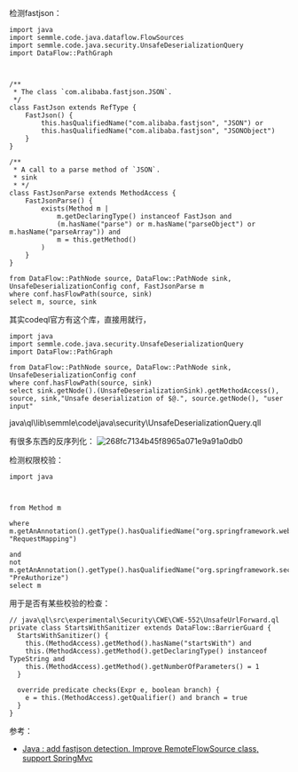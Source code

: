 检测fastjson：
```ql
import java
import semmle.code.java.dataflow.FlowSources
import semmle.code.java.security.UnsafeDeserializationQuery
import DataFlow::PathGraph



/**
 * The class `com.alibaba.fastjson.JSON`.
 */
class FastJson extends RefType {
    FastJson() { 
        this.hasQualifiedName("com.alibaba.fastjson", "JSON") or
        this.hasQualifiedName("com.alibaba.fastjson", "JSONObject")
    }
}

/** 
 * A call to a parse method of `JSON`. 
 * sink
 * */
class FastJsonParse extends MethodAccess {
    FastJsonParse() {
        exists(Method m |
            m.getDeclaringType() instanceof FastJson and
            (m.hasName("parse") or m.hasName("parseObject") or m.hasName("parseArray")) and
            m = this.getMethod()
        )
    }
}

from DataFlow::PathNode source, DataFlow::PathNode sink, UnsafeDeserializationConfig conf, FastJsonParse m
where conf.hasFlowPath(source, sink)
select m, source, sink
```

其实codeql官方有这个库，直接用就行，
```
import java
import semmle.code.java.security.UnsafeDeserializationQuery
import DataFlow::PathGraph

from DataFlow::PathNode source, DataFlow::PathNode sink, UnsafeDeserializationConfig conf
where conf.hasFlowPath(source, sink)
select sink.getNode().(UnsafeDeserializationSink).getMethodAccess(), source, sink,"Unsafe deserialization of $@.", source.getNode(), "user input"
```

java\ql\lib\semmle\code\java\security\UnsafeDeserializationQuery.qll

有很多东西的反序列化：
![268fc7134b45f8965a071e9a91a0db0](https://user-images.githubusercontent.com/30398606/144951846-32d5ff30-870c-41f6-8e9e-1d6929f69785.png)





检测权限校验：
```ql
import java



from Method m

where 
m.getAnAnnotation().getType().hasQualifiedName("org.springframework.web.bind.annotation", "RequestMapping")

and 
not m.getAnAnnotation().getType().hasQualifiedName("org.springframework.security.access.prepost", "PreAuthorize")
select m
```


用于是否有某些校验的检查：
```
// java\ql\src\experimental\Security\CWE\CWE-552\UnsafeUrlForward.ql
private class StartsWithSanitizer extends DataFlow::BarrierGuard {
  StartsWithSanitizer() {
    this.(MethodAccess).getMethod().hasName("startsWith") and
    this.(MethodAccess).getMethod().getDeclaringType() instanceof TypeString and
    this.(MethodAccess).getMethod().getNumberOfParameters() = 1
  }

  override predicate checks(Expr e, boolean branch) {
    e = this.(MethodAccess).getQualifier() and branch = true
  }
}
```

参考：
- [Java : add fastjson detection. Improve RemoteFlowSource class, support SpringMvc](https://github.com/github/securitylab/issues/119)
